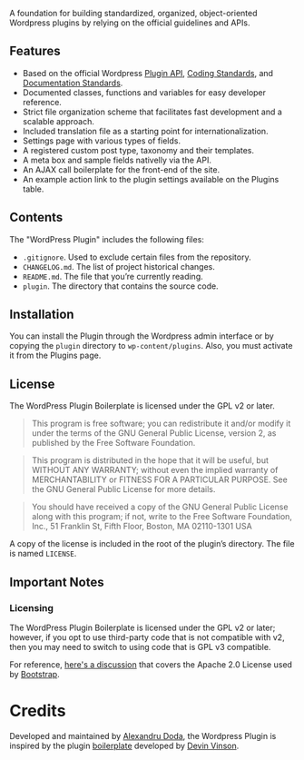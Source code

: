 A foundation for building standardized, organized, object-oriented Wordpress plugins by relying on the official guidelines and APIs.

## Features

* Based on the official Wordpress [Plugin API](http://codex.wordpress.org/Plugin_API), [Coding Standards](http://codex.wordpress.org/WordPress_Coding_Standards), and [Documentation Standards](https://make.wordpress.org/core/handbook/best-practices/inline-documentation-standards/php/).
* Documented classes, functions and variables for easy developer reference.
* Strict file organization scheme that facilitates fast development and a scalable approach.
* Included translation file as a starting point for internationalization.
* Settings page with various types of fields.
* A registered custom post type, taxonomy and their templates.
* A meta box and sample fields nativelly via the API.
* An AJAX call boilerplate for the front-end of the site.
* An example action link to the plugin settings available on the Plugins table.

## Contents

The "WordPress Plugin" includes the following files:

* `.gitignore`. Used to exclude certain files from the repository.
* `CHANGELOG.md`. The list of project historical changes.
* `README.md`. The file that you’re currently reading.
* `plugin`. The directory that contains the source code.

## Installation

You can install the Plugin through the Wordpress admin interface or by copying the `plugin` directory to `wp-content/plugins`. Also, you must activate it from the Plugins page.

## License

The WordPress Plugin Boilerplate is licensed under the GPL v2 or later.

> This program is free software; you can redistribute it and/or modify it under the terms of the GNU General Public License, version 2, as published by the Free Software Foundation.

> This program is distributed in the hope that it will be useful, but WITHOUT ANY WARRANTY; without even the implied warranty of MERCHANTABILITY or FITNESS FOR A PARTICULAR PURPOSE. See the GNU General Public License for more details.

> You should have received a copy of the GNU General Public License along with this program; if not, write to the Free Software Foundation, Inc., 51 Franklin St, Fifth Floor, Boston, MA 02110-1301 USA

A copy of the license is included in the root of the plugin’s directory. The file is named `LICENSE`.

## Important Notes

### Licensing

The WordPress Plugin Boilerplate is licensed under the GPL v2 or later; however, if you opt to use third-party code that is not compatible with v2, then you may need to switch to using code that is GPL v3 compatible.

For reference, [here's a discussion](http://make.wordpress.org/themes/2013/03/04/licensing-note-apache-and-gpl/) that covers the Apache 2.0 License used by [Bootstrap](http://twitter.github.io/bootstrap/).

# Credits

Developed and maintained by [Alexandru Doda](https://alexandru.co), the Wordpress Plugin is inspired by the plugin [boilerplate](https://github.com/DevinVinson/WordPress-Plugin-Boilerplate) developed by [Devin Vinson](https://github.com/DevinVinson).
